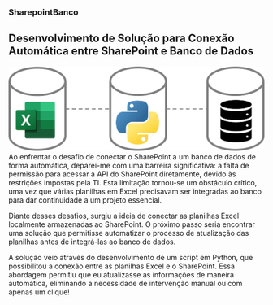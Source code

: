 ### SharepointBanco
## Desenvolvimento de Solução para Conexão Automática entre SharePoint e Banco de Dados

![Solução Sharepoint para Banco](imagem_conexao.png)
Ao enfrentar o desafio de conectar o SharePoint a um banco de dados de forma automática, deparei-me com uma barreira significativa: a falta de permissão para acessar a API do SharePoint diretamente, devido às restrições impostas pela TI. Esta limitação tornou-se um obstáculo crítico, uma vez que várias planilhas em Excel precisavam ser integradas ao banco para dar continuidade a um projeto essencial.

Diante desses desafios, surgiu a ideia de conectar as planilhas Excel localmente armazenadas ao SharePoint. O próximo passo seria encontrar uma solução que permitisse automatizar o processo de atualização das planilhas antes de integrá-las ao banco de dados.

A solução veio através do desenvolvimento de um script em Python, que possibilitou a conexão entre as planilhas Excel e o SharePoint. Essa abordagem permitiu que eu atualizasse as informações de maneira automática, eliminando a necessidade de intervenção manual ou com apenas um clique!
